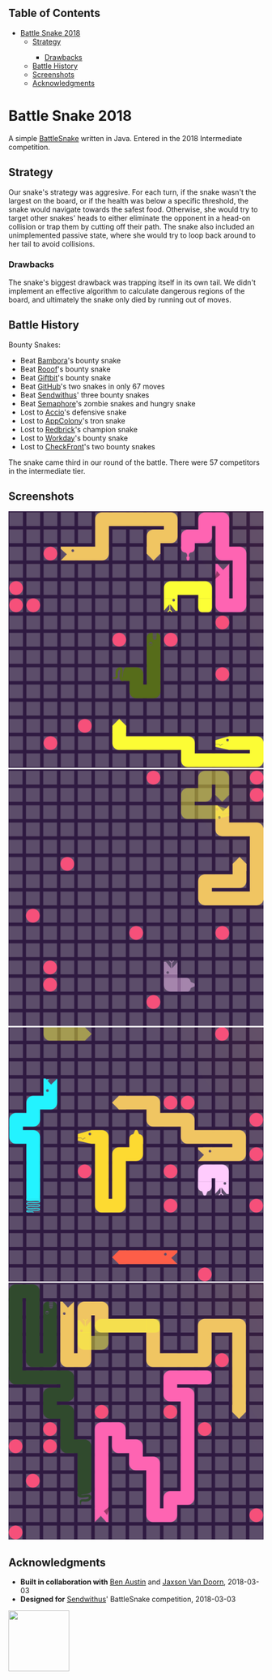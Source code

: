 <div id="table-of-contents">
<h2>Table of Contents</h2>
<div id="text-table-of-contents">
<ul>
<li><a href="#sec-0">Battle Snake 2018</a>
<ul>
<li><a href="#sec-1">Strategy</a></li>
<ul>
<li><a href="#sec-1-1">Drawbacks</a></li>
</ul>
<li><a href="#sec-2">Battle History</a></li>
<li><a href="#sec-3">Screenshots</a></li>
<li><a href="#sec-4">Acknowledgments</a></li>
</ul>
</li>
</ul>
</div>
</div>


# Battle Snake 2018<a id="sec-0" name="sec-0"></a>

A simple [BattleSnake](https://www.battlesnake.io) written in Java. Entered in the 2018 Intermediate competition.

## Strategy<a id="sec-1" name="sec-1"></a>

Our snake's strategy was aggresive. For each turn, if the snake wasn't the largest on the board, or if the health was below a specific threshold, the snake would navigate towards the safest food. Otherwise, she would try to target other snakes' heads to either eliminate the opponent in a head-on collision or trap them by cutting off their path. The snake also included an unimplemented passive state, where she would try to loop back around to her tail to avoid collisions.

### Drawbacks<a id="sec-1-1" name="sec-1-1"></a>

The snake's biggest drawback was trapping itself in its own tail. We didn't implement an effective algorithm to calculate dangerous regions of the board, and ultimately the snake only died by running out of moves.

## Battle History<a id="sec-2" name="sec-2"></a>
Bounty Snakes:
* Beat [Bambora](https://www.bambora.com/en/ca/)'s bounty snake
* Beat [Rooof](https://www.rooof.com/)'s bounty snake
* Beat [Giftbit](https://www.giftbit.com/)'s bounty snake
* Beat [GitHub](https://github.com)'s two snakes in only 67 moves
* Beat [Sendwithus](https://www.sendwithus.com/)' three bounty snakes
* Beat [Semaphore](https://semaphoresolutions.com/)'s zombie snakes and hungry snake
* Lost to [Accio](https://myaccio.com/)'s defensive snake
* Lost to [AppColony](http://www.appcolony.ca/)'s tron snake
* Lost to [Redbrick](https://rdbrck.com/)'s champion snake
* Lost to [Workday](https://www.workday.com/)'s bounty snake
* Lost to [CheckFront](https://www.checkfront.com/)'s two bounty snakes

The snake came third in our round of the battle. There were 57 competitors in the intermediate tier.

## Screenshots<a id="sec-3" name="sec-3"></a>
![Screenshot #1](./screenshots/snake-0.png "Round Start")
![Screenshot #2](./screenshots/snake-1.png "Head-on Collision")
![Screenshot #3](./screenshots/snake-2.png "Hungry State")
![Screenshot #4](./screenshots/snake-3.png "Attack State")

## Acknowledgments<a id="sec-4" name="sec-4"></a>
* __Built in collaboration with__ [Ben Austin](https://github.com/austinben) and [Jaxson Van Doorn](https://github.com/woofers), 2018-03-03
* __Designed for__ [Sendwithus](https://github.com/sendwithus)' BattleSnake competition, 2018-03-03
<img align="left" height="120" width="120" src="https://github.com/zakwht/battlesnake-2018/blob/master/screenshots/intermediate.png?raw=true" />
